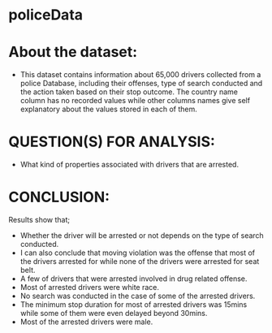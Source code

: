 # policeData
# About the dataset:
 - This dataset contains information about 65,000 drivers collected from a police Database, including their offenses, type of search conducted and the action taken based on their stop outcome. The country name column has no recorded values while other columns names give self explanatory about the values stored in each of them.

# QUESTION(S) FOR ANALYSIS:
 - What kind of properties associated with drivers that are arrested.

# CONCLUSION:
Results show that;
 - Whether the driver will be arrested or not depends on the type of search conducted.
 - I can also conclude that moving violation was the offense that most of the drivers arrested for while none of the drivers were arrested for seat belt.
 - A few of drivers that were arrested involved in drug related offense.
 - Most of arrested drivers were white race.
 - No search was conducted in the case of some of the arrested drivers.
 - The minimum stop duration for most of arrested drivers was 15mins while some of them were even delayed beyond 30mins.
 - Most of the arrested drivers were male.
